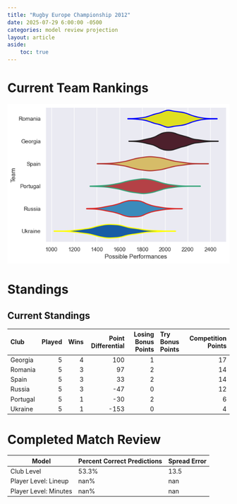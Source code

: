 ```yaml
---  
title: "Rugby Europe Championship 2012"  
date: 2025-07-29 6:00:00 -0500  
categories: model review projection  
layout: article  
aside:  
    toc: true  
---
```

# Current Team Rankings


![Club Rankings](plots/rankings_Rugby_Europe_Championship_2012.png)
# Standings

## Current Standings


| Club     |   Played |   Wins |   Point Differential |   Losing Bonus Points | Try Bonus Points   |   Competition Points |
|:---------|---------:|-------:|---------------------:|----------------------:|:-------------------|---------------------:|
| Georgia  |        5 |      4 |                  100 |                     1 |                    |                   17 |
| Romania  |        5 |      3 |                   97 |                     2 |                    |                   14 |
| Spain    |        5 |      3 |                   33 |                     2 |                    |                   14 |
| Russia   |        5 |      3 |                  -47 |                     0 |                    |                   12 |
| Portugal |        5 |      1 |                  -30 |                     2 |                    |                    6 |
| Ukraine  |        5 |      1 |                 -153 |                     0 |                    |                    4 |



# Completed Match Review


| Model | Percent Correct Predictions | Spread Error |
| ------ | ------ | ------ |
| Club Level | 53.3% | 13.5 |
| Player Level: Lineup | nan% | nan |
| Player Level: Minutes | nan% | nan |

